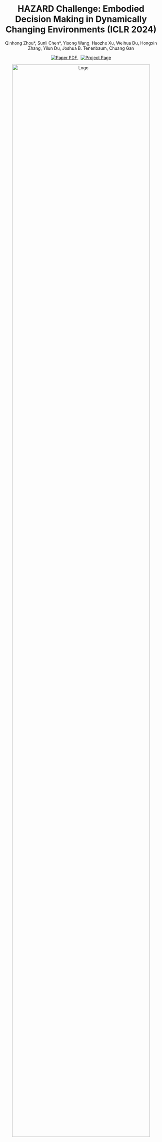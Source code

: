 <br />
<p align="center">
  <h1 align="center">HAZARD Challenge: Embodied Decision Making in Dynamically Changing Environments (ICLR 2024) </h1>
  <p align="center">
Qinhong Zhou*, Sunli Chen*, Yisong Wang, Haozhe Xu, Weihua Du, Hongxin Zhang,
Yilun Du, Joshua B. Tenenbaum, Chuang Gan
  </p>
  <p align="center">
    <a href='https://arxiv.org/abs/2401.12975'>
      <img src='https://img.shields.io/badge/Paper-PDF-red?style=flat&logo=arXiv&logoColor=red' alt='Paper PDF'>
    </a>
    <a href='https://embodied-agi.cs.umass.edu/hazard' style='padding-left: 0.5rem;'>
      <img src='https://img.shields.io/badge/Project-Page-blue?style=flat&logo=Google%20chrome&logoColor=blue' alt='Project Page'>
    </a>
  </p>
  <p align="center">
    <img src="pics/overview.png" alt="Logo" width="95%">
  </p>
</p>

*News* Mar 20: HAZAR challenge will be one of the challenges in CVPR Embodied AI Workshop 2025. The [leaderboard submission](documentation/get_started/submit.md#submit-to-the-leaderboard) is open now, welcome 2025 submissions! (will end in 1 June)

## Detailed documentations

### [Get started](documentation/get_started/overview.md)
* [Overview](documentation/get_started/overview.md)
* [Installation](documentation/get_started/install.md)
* [Create your own agent and submit](documentation/get_started/submit.md)
* [Common utils](documentation/get_started/common_utils.md)

### [Agent documents](documentation/agents/agent.md)

* [Observations](documentation/agents/observations.md)

* [Action space](documentation/agents/action_space.md)

* Default agents
  * [RL agent](documentation/agents/rl_agent.md)
  * [MCTS agent](documentation/agents/MCTS_agent.md)
  * [Random agent](documentation/agents/random_agent.md)
  * [Greedy agent](documentation/agents/greedy_agent.md)
  * [Rule-based agent](documentation/agents/rule_based_agent.md)
  * [LLM-based agent](documentation/agents/LLM-based%20agent.md)
    * Version 1.0
    * Version 2.0

* [Customized agent](documentation/agents/custom_agent.md)

### Baseline results

* Full log files can be found in [this link](https://drive.google.com/file/d/1Z1xtble1nCpq1tyuiwYD4wzynRi1MwVK/view?usp=sharing)
* W/o perception (use ground truth segmentations)
